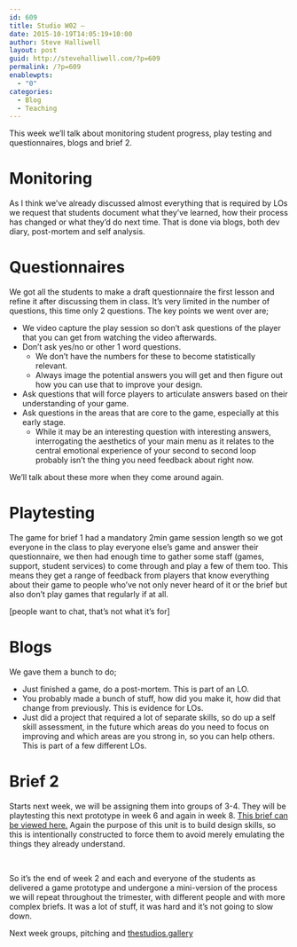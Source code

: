 ```yaml
---
id: 609
title: Studio W02 –
date: 2015-10-19T14:05:19+10:00
author: Steve Halliwell
layout: post
guid: http://stevehalliwell.com/?p=609
permalink: /?p=609
enablewpts:
  - "0"
categories:
  - Blog
  - Teaching
---
```

This week we&#8217;ll talk about monitoring student progress, play testing and questionnaires, blogs and brief 2.

# Monitoring

As I think we&#8217;ve already discussed almost everything that is required by LOs we request that students document what they&#8217;ve learned, how their process has changed or what they&#8217;d do next time. That is done via blogs, both dev diary, post-mortem and self analysis.

# Questionnaires

We got all the students to make a draft questionnaire the first lesson and refine it after discussing them in class. It&#8217;s very limited in the number of questions, this time only 2 questions. The key points we went over are;

  * We video capture the play session so don&#8217;t ask questions of the player that you can get from watching the video afterwards.
  * Don&#8217;t ask yes/no or other 1 word questions. 
      * We don&#8217;t have the numbers for these to become statistically relevant.
      * Always image the potential answers you will get and then figure out how you can use that to improve your design.
  * Ask questions that will force players to articulate answers based on their understanding of your game.
  * Ask questions in the areas that are core to the game, especially at this early stage. 
      * While it may be an interesting question with interesting answers, interrogating the aesthetics of your main menu as it relates to the central emotional experience of your second to second loop probably isn&#8217;t the thing you need feedback about right now.

We&#8217;ll talk about these more when they come around again.

# Playtesting

The game for brief 1 had a mandatory 2min game session length so we got everyone in the class to play everyone else&#8217;s game and answer their questionnaire, we then had enough time to gather some staff (games, support, student services) to come through and play a few of them too. This means they get a range of feedback from players that know everything about their game to people who&#8217;ve not only never heard of it or the brief but also don&#8217;t play games that regularly if at all.

[people want to chat, that&#8217;s not what it&#8217;s for]

# Blogs

We gave them a bunch to do;

  * Just finished a game, do a post-mortem. This is part of an LO.
  * You probably made a bunch of stuff, how did you make it, how did that change from previously. This is evidence for LOs.
  * Just did a project that required a lot of separate skills, so do up a self skill assessment, in the future which areas do you need to focus on improving and which areas are you strong in, so you can help others. This is part of a few different LOs.

# Brief 2

Starts next week, we will be assigning them into groups of 3-4. They will be playtesting this next prototype in week 6 and again in week 8. <a href="https://docs.google.com/document/d/1HUAB-6vK-NeNWcG_xaduk1ExW5HylRt3Z_xuc3VpHLE/edit?usp=sharing" target="_blank">This brief can be viewed here.</a> Again the purpose of this unit is to build design skills, so this is intentionally constructed to force them to avoid merely emulating the things they already understand.

&nbsp;

So it&#8217;s the end of week 2 and each and everyone of the students as delivered a game prototype and undergone a mini-version of the process we will repeat throughout the trimester, with different people and with more complex briefs. It was a lot of stuff, it was hard and it&#8217;s not going to slow down.

Next week groups, pitching and <a href="http://thestudios.gallery" target="_blank">thestudios.gallery</a>